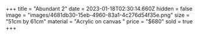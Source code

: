 +++
title = "Abundant 2"
date = 2023-01-18T02:30:14.660Z
hidden = false
image = "images/4681db30-15eb-4960-83a1-4c276d54f35e.png"
size = "51cm by 61cm"
material = "Acrylic on canvas "
price = "$680"
sold = true
+++
